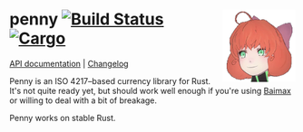 # <img align="right" src="penny.png" alt="Penny Polendina" title="Salutations!"> penny [![Build Status][img-buildstatus]][buildstatus] [![Cargo][img-cargo]][cargo]

[API documentation][api-docs] | [Changelog][changelog]

Penny is an ISO 4217–based currency library for Rust. It's not quite ready yet,
but should work well enough if you're using [Baimax][baimax] or willing to deal
with a bit of breakage.

Penny works on stable Rust.

[img-buildstatus]: https://img.shields.io/travis/bb010g/penny.svg
[buildstatus]: http://travis-ci.org/bb010g/penny
[img-cargo]: https://img.shields.io/crates/v/penny.svg
[cargo]: https://crates.io/crates/penny

[api-docs]: https://docs.rs/penny/0.1.0/penny
[changelog]: https://github.com/bb010g/penny/blob/master/CHANGELOG.md

[baimax]: https://github.com/bb010g/baimax
